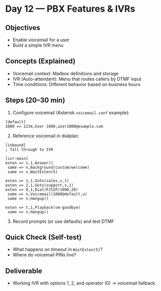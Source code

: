 # Day 12 — PBX Features & IVRs

## Objectives
- Enable voicemail for a user
- Build a simple IVR menu

## Concepts (Explained)
- Voicemail context: Mailbox definitions and storage
- IVR (Auto-attendant): Menu that routes callers by DTMF input
- Time conditions: Different behavior based on business hours

## Steps (20–30 min)
1) Configure voicemail (Asterisk `voicemail.conf` example):
```
[default]
1000 => 1234,User 1000,user1000@example.com
```
2) Reference voicemail in dialplan:
```
[inbound]
; fall through to IVR

[ivr-main]
exten => s,1,Answer()
 same => n,Background(custom/welcome)
 same => n,WaitExten(5)

exten => 1,1,Goto(sales,s,1)
exten => 2,1,Goto(support,s,1)
exten => 0,1,Dial(PJSIP/1000,20)
 same => n,Voicemail(1000@default,u)
 same => n,Hangup()

exten => t,1,Playback(vm-goodbye)
 same => n,Hangup()
```
3) Record prompts (or use defaults) and test DTMF

## Quick Check (Self-test)
- What happens on timeout in `WaitExten(5)`?
- Where do voicemail PINs live?

## Deliverable
- Working IVR with options 1, 2, and operator (0) → voicemail fallback.
